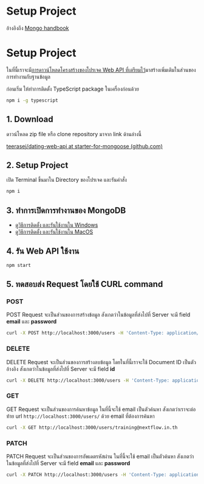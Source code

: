 
# Setup Project

อ้างอิงถึง [Mongo handbook](https://github.com/teerasej/mongodb-dba-workshop) 

# Setup Project

ในที่นี้เราจะมี[การดาวน์โหลดโครงสร้างของโปรเจค Web API ที่เตรียมไว้](https://github.com/teerasej/dating-web-api/tree/starter-for-mongoose)มาสร้างเพิ่มเติมในส่วนของการทำงานกับฐานข้อมูล

ก่อนเริ่ม ให้ทำการติดตั้ง TypeScript package ในเครื่องก่อนด้วย 

```bash
npm i -g typescript
```

## 1. Download

ดาวน์โหลด zip file หรือ clone repository มาจาก link ด้านล่างนี้

[teerasej/dating-web-api at starter-for-mongoose (github.com)](https://github.com/teerasej/dating-web-api/tree/starter-for-mongoose)

## 2. Setup Project

เปิด Terminal ขึ้นมาใน Directory ของโปรเจค และรันคำสั่ง

```bash
npm i 
```

## 3. ทำการเปิดการทำงานของ MongoDB

- [ดูวิธีการติดตั้ง และรันใช้งานใน Windows](https://nextflow.in.th/2021/mongodb-5-windows-install-thai/)
- [ดูวิธีการติดตั้ง และรันใช้งานใน MacOS](https://nextflow.in.th/2017/install-and-start-mongodb-macos-osx-thai/)

## 4. รัน Web API ใช้งาน

```bash
npm start
```

## 5. ทดสอบส่ง Request โดยใช้ CURL command

### POST

POST Request จะเป็นส่วนของการสร้างข้อมูล สังเกตว่าในข้อมูลที่ส่งไปที่ Server จะมี field **email** และ **password**

```bash
curl -X POST http://localhost:3000/users -H 'Content-Type: application/json' -d '{"email":"training@nextflow.in.th","password":"111222"}'
```

### DELETE

DELETE Request จะเป็นส่วนของการสร้างลบข้อมูล โดยในที่นี้เราจะใช้ Document ID เป็นตัวอ้างอิง สังเกตว่าในข้อมูลที่ส่งไปที่ Server จะมี field **id**

```bash
curl -X DELETE http://localhost:3000/users -H 'Content-Type: application/json' -d '{ "id": "61c089efc246a7de85c98ce1" }'
```

### GET

GET Request จะเป็นส่วนของการค้นหาข้อมูล ในที่นี้จะใช้ email เป็นตัวค้นหา สังเกตว่าเราจะต่อท้าย url `http://localhost:3000/users/` ด้วย email ที่ต้องการค้นหา

```bash
curl -X GET http://localhost:3000/users/training@nextflow.in.th
```

### PATCH

PATCH Request จะเป็นส่วนของการอัพเดตรหัสผ่าน ในที่นี้จะใช้ email เป็นตัวค้นหา สังเกตว่าในข้อมูลที่ส่งไปที่ Server จะมี field **email** และ **password**

```bash
curl -X PATCH http://localhost:3000/users -H 'Content-Type: application/json' -d '{"email":"training@nextflow.in.th","password":"444555"}'
```